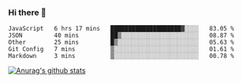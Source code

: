 ### Hi there 👋



<!--
**webB1an/webB1an** is a ✨ _special_ ✨ repository because its `README.md` (this file) appears on your GitHub profile.

Here are some ideas to get you started:

- 🔭 I’m currently working on ...
- 🌱 I’m currently learning ...
- 👯 I’m looking to collaborate on ...
- 🤔 I’m looking for help with ...
- 💬 Ask me about ...
- 📫 How to reach me: ...
- 😄 Pronouns: ...
- ⚡ Fun fact: ...
-->

<!--START_SECTION:waka-->
```text
JavaScript   6 hrs 17 mins   ████████████████████▓░░░░   83.05 % 
JSON         40 mins         ██▒░░░░░░░░░░░░░░░░░░░░░░   08.87 % 
Other        25 mins         █▒░░░░░░░░░░░░░░░░░░░░░░░   05.63 % 
Git Config   7 mins          ▒░░░░░░░░░░░░░░░░░░░░░░░░   01.61 % 
Markdown     3 mins          ▒░░░░░░░░░░░░░░░░░░░░░░░░   00.78 % 
```
<!--END_SECTION:waka-->


[![Anurag's github stats](https://github-readme-stats.vercel.app/api?username=webB1an&show_icons=true&theme=radical)](https://github.com/anuraghazra/github-readme-stats)

